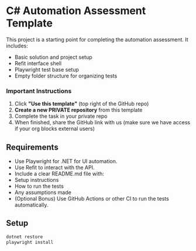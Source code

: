 # C# Automation Assessment Template

This project is a starting point for completing the automation assessment. It includes:

- Basic solution and project setup
- Refit interface shell
- Playwright test base setup
- Empty folder structure for organizing tests

### Important Instructions

1. Click **"Use this template"** (top right of the GitHub repo)
2. **Create a new PRIVATE repository** from this template
3. Complete the task in your private repo
4. When finished, share the GitHub link with us (make sure we have access if your org blocks external users)

## Requirements

- Use Playwright for .NET for UI automation.
- Use Refit to interact with the API.
- Include a clear README.md file with:
- Setup instructions
- How to run the tests
- Any assumptions made
- (Optional Bonus) Use GitHub Actions or other CI to run the tests automatically.

## Setup

```bash
dotnet restore
playwright install
```
